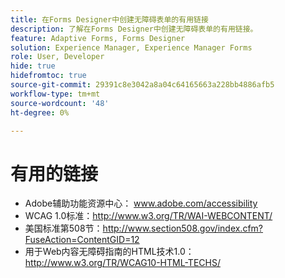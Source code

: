 ```yaml
---
title: 在Forms Designer中创建无障碍表单的有用链接
description: 了解在Forms Designer中创建无障碍表单的有用链接。
feature: Adaptive Forms, Forms Designer
solution: Experience Manager, Experience Manager Forms
role: User, Developer
hide: true
hidefromtoc: true
source-git-commit: 29391c8e3042a8a04c64165663a228bb4886afb5
workflow-type: tm+mt
source-wordcount: '48'
ht-degree: 0%

---
```


# 有用的链接

* Adobe辅助功能资源中心： www.adobe.com/accessibility
* WCAG 1.0标准：http://www.w3.org/TR/WAI-WEBCONTENT/
* 美国标准第508节：http://www.section508.gov/index.cfm?FuseAction=ContentGID=12
* 用于Web内容无障碍指南的HTML技术1.0： http://www.w3.org/TR/WCAG10-HTML-TECHS/
